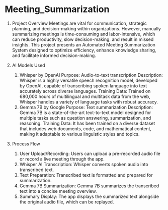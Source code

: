 # Meeting_Summarization

1. Project Overview
Meetings are vital for communication, strategic planning, and decision-making within organizations. However, manually summarizing meetings is time-consuming and labor-intensive, which can reduce productivity, slow decision-making, and result in missed insights. This project presents an Automated Meeting Summarization System designed to optimize efficiency, enhance knowledge sharing, and facilitate informed decision-making.

2. AI Models Used
   1. Whisper by OpenAI
      Purpose: Audio-to-text transcription
      Description: Whisper is a highly versatile speech recognition model, developed by OpenAI, capable of transcribing spoken language into text accurately across diverse languages.
      Training Data: Trained on 680,000 hours of multilingual and multitask data from the web, Whisper handles a variety of language tasks with robust accuracy.
   2. Gemma 7B by Google
      Purpose: Text summarization
      Description: Gemma 7B is a state-of-the-art text-to-text model designed for multiple tasks such as question answering, summarization, and reasoning.
      Training Data: It has been trained on a diverse dataset that includes web documents, code, and mathematical content, making it adaptable to various linguistic styles and topics.

3. Process Flow
   1. User Upload/Recording: Users can upload a pre-recorded audio file or record a live meeting through the app.
   2. Whisper AI Transcription: Whisper converts spoken audio into transcribed text.
   3. Text Preparation: Transcribed text is formatted and prepared for summarization.
   4. Gemma 7B Summarization: Gemma 7B summarizes the transcribed text into a concise meeting overview.
   5. Summary Display: The app displays the summarized text alongside the original audio file, which can be replayed.
